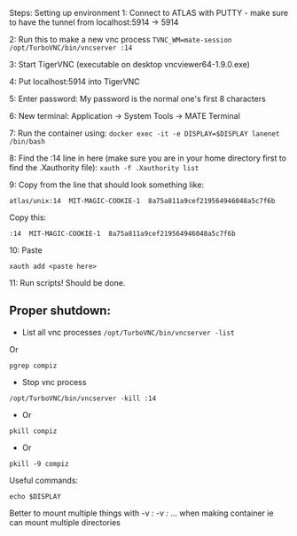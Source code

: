 Steps: Setting up environment
1: Connect to ATLAS with PUTTY
		- make sure to have the tunnel from localhost:5914 -> 5914

2: Run this to make a new vnc process
`TVNC_WM=mate-session /opt/TurboVNC/bin/vncserver :14`

3: Start TigerVNC (executable on desktop vncviewer64-1.9.0.exe)

4: Put localhost:5914 into TigerVNC

5: Enter password: My password is the normal one's first 8 characters

6: New terminal: Application -> System Tools -> MATE Terminal

7: Run the container using:
`docker exec -it -e DISPLAY=$DISPLAY lanenet /bin/bash`

8: Find the :14 line in here (make sure you are in your home directory first to find the .Xauthority file):
`xauth -f .Xauthority list`

9: Copy from the line that should look something like:

`atlas/unix:14  MIT-MAGIC-COOKIE-1  8a75a811a9cef219564946048a5c7f6b`

Copy this:

`:14  MIT-MAGIC-COOKIE-1  8a75a811a9cef219564946048a5c7f6b`

10: Paste

`xauth add <paste here>`

11: Run scripts! Should be done.


## Proper shutdown:
* List all vnc processes
`/opt/TurboVNC/bin/vncserver -list`

Or

`pgrep compiz`

* Stop vnc process

`/opt/TurboVNC/bin/vncserver -kill :14`

* Or 

`pkill compiz`

* Or 

`pkill -9 compiz`

Useful commands: 

`echo $DISPLAY`




Better to mount multiple things with   -v _:_ -v _:_ ... when making container
ie can mount multiple directories

